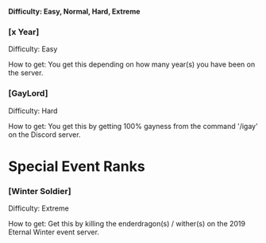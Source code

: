 **Difficulty: Easy, Normal, Hard, Extreme**


### [x Year] 

Difficulty: Easy

How to get: You get this depending on how many year(s) you have been on the server.


### [GayLord]

Difficulty: Hard

How to get: You get this by getting 100% gayness from the command '/igay' on the Discord server.


# Special Event Ranks

### [Winter Soldier]

Difficulty: Extreme

How to get: Get this by killing the enderdragon(s) / wither(s) on the 2019 Eternal Winter event server.


